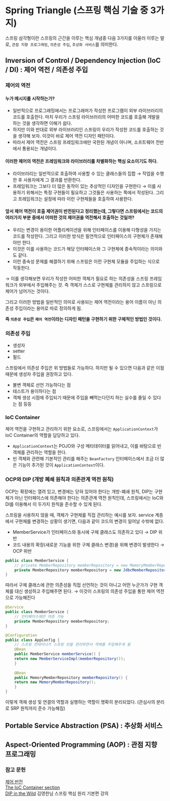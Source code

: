 # Spring Triangle (스프링 핵심 기술 중 3가지)
스프링 삼각형이란 스프링의 근간을 이루는 핵심 개념중 다음 3가지를 아울러 이루는 말로, `관점 지향 프로그래밍`, `의존성 주입`, `추상화 서비스`를 의미한다.
## Inversion of Control / Dependency Injection (IoC / DI) : 제어 역전 / 의존성 주입
### 제어의 역전
#### 누가 메시지를 시작하는가?
- 일반적으로 프로그래밍에서는 프로그래머가 작성한 프로그램이 외부 라이브러리의 코드를 호출한다. 마치 우리가 스프링 라이브러리의 어떠한
코드를 호출해 개발을 하는 것을 생각하면 이해가 쉽다.
- 하지만 이와 반대로 외부 라이브러리인 스프링이 우리가 작성한 코드를 호출하는 것을 생각해 보자. 이것이 바로 제어 역전 디자인 패턴이다.
- 따라서 제어 역전은 스프링 프레임워크에만 국한된 개념이 아니며, 소프트웨어 전반에서 통용되는 개념이다.

#### 이러한 제어의 역전은 프레임워크와 라이브러리를 차별화하는 핵심 요소이기도 하다.
- 라이브러리는 일반적으로 호출하여 사용할 수 있는 클래스들의 집합 &rarr; 작업을 수행한 후 사용자에게 그 결과를 반환한다.
- 프레임워크는 그보다 더 많은 동작이 있는 추상적인 디자인을 구현한다 &rarr; 이를 사용하기 위해서는 특정 구현들이 필요하고
그것들은 사용하는 쪽에서 작성된다. 그리고 프레임워크는 설정에 따라 이런 구현체들을 호출하여 사용한다.

#### 앞서 제어 역전이 호출 제어권이 반전된다고 정리했는데, 그렇다면 스프링에서는 코드의 여러가지 부분 중에서 어떠한 것의 제어권을 역전해서 호출하는 것일까?
- 우리는 변경이 용이한 어플리케이션을 위해 인터페이스를 이용해 다형성을 가지는 코드를 작성한다. 그리고 이러한 방식은
  필연적으로 인터페이스의 구현체가 존재해야만 한다.
- 이것은 이를 사용하는 코드가 해당 인터페이스와 그 구현체에 종속적이라는 의미와도 같다.
- 이런 종속성 문제를 해결하기 위해 스프링은 이런 구현체 모듈을 주입하는 식으로 작동한다.

&rarr; 이를 생각해보면 우리가 작성한 어떠한 객체가 필요로 하는 의존성을 스프링 프레임워크가 외부에서 주입해주는 것.
즉 객체가 스스로 구현체를 관리하지 않고 스프링으로 제어가 넘어가는 것이다.

그리고 이러한 방법을 일반적인 의미로 사용되는 제어 역전이라는 용어 이름이 아닌 의존성 주입이라는 용어로 따로 정의하게 됨.

**즉 `의존성 주입`은 `제어 역전`이라는 디자인 패턴을 구현하기 위한 구체적인 방법인 것이다.**

### 의존성 주입
- 생성자
- setter
- 필드

스프링에서 의존성 주입은 위 방법들로 가능하다. 하지만 될 수 있으면 다음과 같은 이점 때문에 생성자 주입을 권장하고 있다.
 - 불변 객체로 선언 가능하다는 점
 - 테스트가 용이하다는 점
 - 객체 생성 시점에 주입되기 때문에 주입을 빼먹는다던지 하는 실수를 줄일 수 있다는 점 등등
### IoC Container
제어 역전을 구현하고 관리하기 위한 요소로, 스프링에서는 `ApplicationContext`가 IoC Container의 역할을 담당하고 있다.
- `ApplicationContext`는 POJO와 구성 메타데이터를 읽어내고, 이를 바탕으로 빈 객체를 관리하는 역할을 한다.
- 빈 객체와 관련해 기본적인 관리를 해주는 `BeanFactory` 인터페이스에서 조금 더 많은 기능이 추가된 것이 `ApplicationContext`이다.

### OCP와 DIP (개방 폐쇄 원칙과 의존관계 역전 원칙)
OCP는 확장에는 열려 있고, 변경에는 닫혀 있어야 한다는 개방-폐쇄 원칙, DIP는 구현체가 아닌 인터페이스에 의존해야 한다는 의존관계 역전 원칙인데, 스프링에서는 IoC와 DI를 이용해서 이 두가지 원칙을 준수할 수 있게 된다.

스프링을 사용하지 않을 때, 객체가 구현체를 직접 관리하는 예시를 보자. service 계층에서 구현체를 변경하는 상황이 생기면, 다음과 같이 코드의 변경이 일어날 수밖에 없다.
- MemberService가 인터페이스와 동시에 구체 클래스도 의존하고 있다 → DIP 위반
- 코드 내용의 확장(새로운 기능을 위한 구체 클래스 변경)을 위해 변경이 발생한다 → OCP 위반
```java
public class MemberService {
	// private MemberRepository memberRepository = new MemoryMemberRepository();
	private MemberRepository memberRepository = new JdbcMemberRepository();
}
```
따라서 구체 클래스에 관한 의존성을 직접 선언하는 것이 아니고 어떤 누군가가 구현 객체를 대신 생성하고 주입해주면 된다. &rarr; 이것이 스프링의 의존성 주입을 통한 제어 역전으로 가능해진다
```java
@Service
public class MemberService {
	// 인터페이스에만 의존 가능
	private MemberRepository memberRepository;
}
```
```java
@Configuration  
public class AppConfig {  
	// 스프링 컨테이너가 스프링 빈을 관리하면서 객체를 주입해주게 됨
	@Bean  
	public MemberService memberService() {  
	return new MemberServiceImpl(memberRepository());  
	}  
  
	@Bean  
	public MemoryMemberRepository memberRepository() {  
	return new MemoryMemberRepository();  
	}   
}
```
이렇게 객체 생성 및 연결의 역할과 실행하는 역할이 명확히 분리되었다. (관심사의 분리로 SRP 원칙까지 준수 가능해짐)
## Portable Service Abstraction (PSA) : 추상화 서비스
## Aspect-Oriented Programming (AOP) : 관점 지향 프로그래밍

### 참고 문헌
[제어 반전](https://martinfowler.com/bliki/InversionOfControl.html)  
[The IoC Container section](https://docs.spring.io/spring-framework/reference/core/beans.html)  
[DIP in the Wild](https://martinfowler.com/articles/dipInTheWild.html#YouMeanDependencyInversionRight)
김영한님 스프링 핵심 원리 기본편 강의